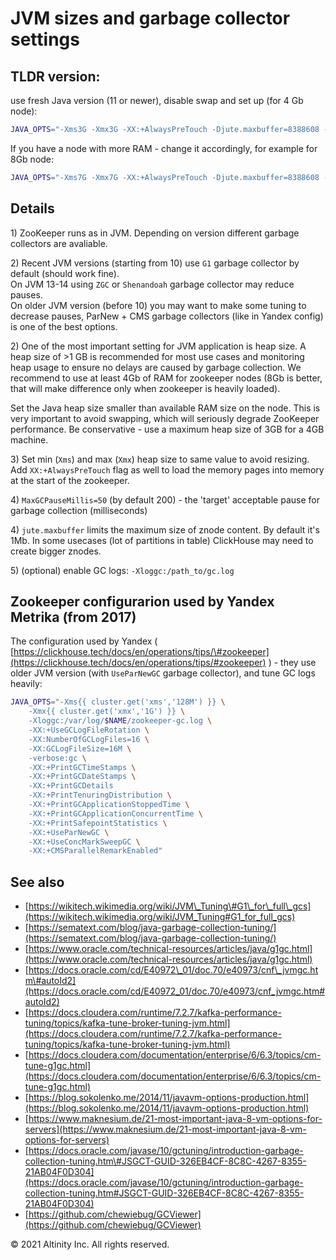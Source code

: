 # JVM sizes and garbage collector settings

## **TLDR version**:

use fresh Java version \(11 or newer\), disable swap and set up \(for 4 Gb node\):

```bash
JAVA_OPTS="-Xms3G -Xmx3G -XX:+AlwaysPreTouch -Djute.maxbuffer=8388608 -XX:MaxGCPauseMillis=50"
```

If you have a node with more RAM - change it accordingly, for example for 8Gb node:

```bash
JAVA_OPTS="-Xms7G -Xmx7G -XX:+AlwaysPreTouch -Djute.maxbuffer=8388608 -XX:MaxGCPauseMillis=50"
```

## Details

1\) ZooKeeper runs as in JVM. Depending on version different garbage collectors are avaliable.

2\) Recent JVM versions \(starting from 10\) use `G1` garbage collector by default \(should work fine\).  
On JVM 13-14 using `ZGC` or `Shenandoah` garbage collector may reduce pauses.  
On older JVM version \(before 10\) you may want to make some tuning to decrease pauses, ParNew + CMS garbage collectors \(like in Yandex config\) is one of the best options.

2\) One of the most important setting for JVM application is heap size. A heap size of &gt;1 GB is recommended for most use cases and monitoring heap usage to ensure no delays are caused by garbage collection. We recommend to use at least 4Gb of RAM for zookeeper nodes \(8Gb is better, that will make difference only when zookeeper is heavily loaded\).

Set the Java heap size smaller than available RAM size on the node. This is very important to avoid swapping, which will seriously degrade ZooKeeper performance. Be conservative - use a maximum heap size of 3GB for a 4GB machine.

3\) Set min \(`Xms`\) and max \(`Xmx`\) heap size to same value to avoid resizing. Add `XX:+AlwaysPreTouch` flag as well to load the memory pages into memory at the start of the zookeeper.

4\) `MaxGCPauseMillis=50` \(by default 200\) - the 'target' acceptable pause for garbage collection \(milliseconds\)

4\) `jute.maxbuffer` limits the maximum size of znode content. By default it's 1Mb. In some usecases \(lot of partitions in table\) ClickHouse may need to create bigger znodes.

5\) \(optional\) enable GC logs: `-Xloggc:/path_to/gc.log`

## Zookeeper configurarion used by Yandex Metrika \(from 2017\)

The configuration used by Yandex \( [https://clickhouse.tech/docs/en/operations/tips/\#zookeeper](https://clickhouse.tech/docs/en/operations/tips/#zookeeper) \) - they use older JVM version \(with `UseParNewGC` garbage collector\), and tune GC logs heavily:

```bash
JAVA_OPTS="-Xms{{ cluster.get('xms','128M') }} \
    -Xmx{{ cluster.get('xmx','1G') }} \
    -Xloggc:/var/log/$NAME/zookeeper-gc.log \
    -XX:+UseGCLogFileRotation \
    -XX:NumberOfGCLogFiles=16 \
    -XX:GCLogFileSize=16M \
    -verbose:gc \
    -XX:+PrintGCTimeStamps \
    -XX:+PrintGCDateStamps \
    -XX:+PrintGCDetails
    -XX:+PrintTenuringDistribution \
    -XX:+PrintGCApplicationStoppedTime \
    -XX:+PrintGCApplicationConcurrentTime \
    -XX:+PrintSafepointStatistics \
    -XX:+UseParNewGC \
    -XX:+UseConcMarkSweepGC \
    -XX:+CMSParallelRemarkEnabled"
```

## See also

* [https://wikitech.wikimedia.org/wiki/JVM\_Tuning\#G1\_for\_full\_gcs](https://wikitech.wikimedia.org/wiki/JVM_Tuning#G1_for_full_gcs)
* [https://sematext.com/blog/java-garbage-collection-tuning/](https://sematext.com/blog/java-garbage-collection-tuning/)
* [https://www.oracle.com/technical-resources/articles/java/g1gc.html](https://www.oracle.com/technical-resources/articles/java/g1gc.html)
* [https://docs.oracle.com/cd/E40972\_01/doc.70/e40973/cnf\_jvmgc.htm\#autoId2](https://docs.oracle.com/cd/E40972_01/doc.70/e40973/cnf_jvmgc.htm#autoId2)
* [https://docs.cloudera.com/runtime/7.2.7/kafka-performance-tuning/topics/kafka-tune-broker-tuning-jvm.html](https://docs.cloudera.com/runtime/7.2.7/kafka-performance-tuning/topics/kafka-tune-broker-tuning-jvm.html)
* [https://docs.cloudera.com/documentation/enterprise/6/6.3/topics/cm-tune-g1gc.html](https://docs.cloudera.com/documentation/enterprise/6/6.3/topics/cm-tune-g1gc.html)
* [https://blog.sokolenko.me/2014/11/javavm-options-production.html](https://blog.sokolenko.me/2014/11/javavm-options-production.html)
* [https://www.maknesium.de/21-most-important-java-8-vm-options-for-servers](https://www.maknesium.de/21-most-important-java-8-vm-options-for-servers)
* [https://docs.oracle.com/javase/10/gctuning/introduction-garbage-collection-tuning.htm\#JSGCT-GUID-326EB4CF-8C8C-4267-8355-21AB04F0D304](https://docs.oracle.com/javase/10/gctuning/introduction-garbage-collection-tuning.htm#JSGCT-GUID-326EB4CF-8C8C-4267-8355-21AB04F0D304)
* [https://github.com/chewiebug/GCViewer](https://github.com/chewiebug/GCViewer)

© 2021 Altinity Inc. All rights reserved.

